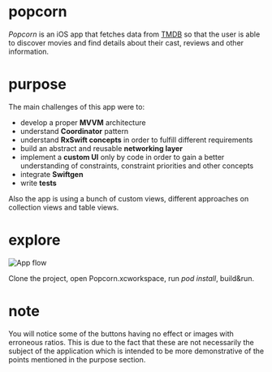 # popcorn
*Popcorn* is an iOS app that fetches data from [TMDB](https://www.themoviedb.org/) so that the user is able to discover movies and find details about their cast, reviews and other information.

# purpose
The main challenges of this app were to:
- develop a proper **MVVM** architecture
- understand **Coordinator** pattern
- understand **RxSwift concepts** in order to fulfill different requirements
- build an abstract and reusable **networking layer**
- implement a **custom UI** only by code in order to gain a better understanding of constraints, constraint priorities and other concepts
- integrate **Swiftgen**
- write **tests**

Also the app is using a bunch of custom views, different approaches on collection views and table views.

# explore

![App flow](https://i.ibb.co/5hRqCFH/popcorn-screens.jpg)

Clone the project, open Popcorn.xcworkspace, run *pod install*, build&run.

# note
You will notice some of the buttons having no effect or images with erroneous ratios. This is due to the fact that these are not necessarily the subject of the application which is intended to be more demonstrative of the points mentioned in the purpose section.
